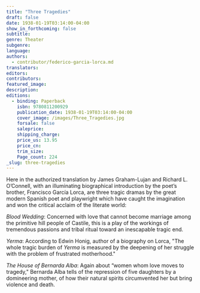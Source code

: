 ```yaml
---
title: "Three Tragedies"
draft: false
date: 1938-01-19T03:14:00-04:00
show_in_forthcoming: false
subtitle:
genre: Theater
subgenre:
language:
authors:
  - contributor/federico-garcia-lorca.md
translators:
editors:
contributors:
featured_image:
description:
editions:
  - binding: Paperback
    isbn: 9780811200929
    publication_date: 1938-01-19T03:14:00-04:00
    cover_image: /images/Three_Tragedies.jpg
    forsale: false
    saleprice:
    shipping_charge:
    price_us: 13.95
    price_cn:
    trim_size:
    Page_count: 224
_slug: three-tragedies
---
```


Here in the authorized translation by James Graham-Lujan and Richard L. O’Connell, with an illuminating biographical introduction by the poet’s brother, Francisco García Lorca, are three tragic dramas by the great modern Spanish poet and playwright which have caught the imagination and won the critical acclaim of the literate world:

_Blood Wedding_: Concerned with love that cannot become marriage among the primitive hill people of Castile, this is a play of the workings of tremendous passions and tribal ritual toward an inescapable tragic end.

_Yerma_: According to Edwin Honig, author of a biography on Lorca, "The whole tragic burden of _Yerma_ is measured by the deepening of her struggle with the problem of frustrated motherhood."

_The House of Bernarda Alba_: Again about “women whom love moves to tragedy," Bernarda Alba tells of the repression of five daughters by a domineering mother, of how their natural spirits circumvented her but bring violence and death.


